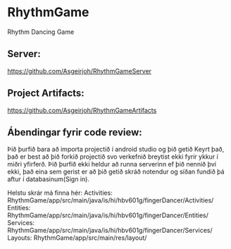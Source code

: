 # RhythmGame
Rhythm Dancing Game

## Server:
https://github.com/Asgeirjoh/RhythmGameServer


## Project Artifacts:
https://github.com/Asgeirjoh/RhythmGameArtifacts


## Ábendingar fyrir code review:
Þið þurfið bara að importa projectið í android studio og þið getið Keyrt það, það er best að þið forkið projectið svo verkefnið breytist ekki fyrir ykkur í miðri yfirferð.
Þið þurfið ekki heldur að runna serverinn ef þið nennið því ekki, það eina sem gerist er að þið getið skráð notendur og síðan fundið þá aftur í databasinum(Sign in).

Helstu skrár má finna hér:
Activities:
RhythmGame/app/src/main/java/is/hi/hbv601g/fingerDancer/Activities/
Entities:
RhythmGame/app/src/main/java/is/hi/hbv601g/fingerDancer/Entities/
Services:
RhythmGame/app/src/main/java/is/hi/hbv601g/fingerDancer/Services/
Layouts:
RhythmGame/app/src/main/res/layout/
